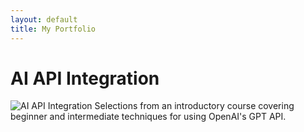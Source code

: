 ```yaml
---
layout: default
title: My Portfolio
---
```


# AI API Integration
<img src="assets/images/ai-api-integration.jpg" alt="AI API Integration" style="max-width: 100%; height: auto;">
Selections from an introductory course covering beginner and intermediate techniques for using OpenAI's GPT API.


